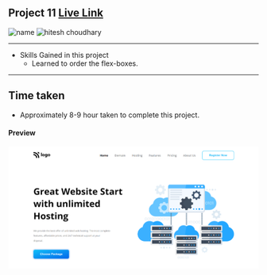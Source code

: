 ## Project 11 [Live Link](https://hosting-og.netlify.app)

![name](https://img.shields.io/badge/Omkar--Gujja-OG)
![hitesh choudhary](https://img.shields.io/badge/Hitesh--Choudhary-Full--stack--JS--bootcamp-red)

---
-   Skills Gained in this project
    -   Learned to order the flex-boxes.
---

## Time taken

-   Approximately 8-9 hour taken to complete this project.

#### Preview

![Desktop](./ss/preview.png)
